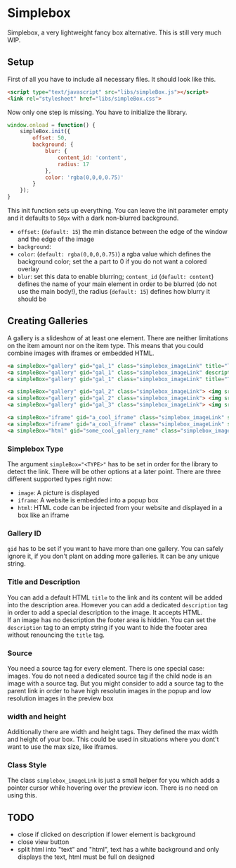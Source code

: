 # Simplebox
Simplebox, a very lightweight fancy box alternative. This is still very much WIP.

## Setup
First of all you have to include all necessary files. It should look like this.
```html
<script type="text/javascript" src="libs/simpleBox.js"></script>
<link rel="stylesheet" href="libs/simpleBox.css">
```

Now only one step is missing. You have to initialize the library.
```javascript
window.onload = function() {
	simpleBox.init({
		offset: 50, 
		background: {
			blur: {
				content_id: 'content',
				radius: 17
			}, 
			color: 'rgba(0,0,0,0.75)'
		}
	});
}
```
This init function sets up everything. You can leave the init parameter empty and it defaults to `50px` with a dark non-blurred background. 

- `offset:` (`default: 15`) the min distance between the edge of the window and the edge of the image
- `background`:
 - `color`: (`default: rgba(0,0,0,0.75)`) a rgba value which defines the background color; set the a part to 0 if you do not want a colored overlay
 - `blur`: set this data to enable blurring; `content_id` (`default: content`) defines the name of your main element in order to be blurred (do not use the main body!), the radius (`default: 15`) defines how blurry it should be

## Creating Galleries
A gallery is a slideshow of at least one element. There are neither limitations on the item amount nor on the item type. This means that you could combine images with iframes or embedded HTML.
```html
<a simpleBox="gallery" gid="gal_1" class="simplebox_imageLink" title="This title is also displayed inside of the description area" src="test_1_highres.jpg"> <img src="test_1.jpg"> </a>
<a simpleBox="gallery" gid="gal_1" class="simplebox_imageLink" description="This image has no title but a dedicated description tag.<br>You can use HTML tags in here"> <img src="test_2.jpg"> </a>
<a simpleBox="gallery" gid="gal_1" class="simplebox_imageLink" title="This title will be overwritten ..." description="... by this description."> <img src="test_3.jpg"> </a>

<a simpleBox="gallery" gid="gal_2" class="simplebox_imageLink"> <img src="test_1.jpg"> </a>
<a simpleBox="gallery" gid="gal_2" class="simplebox_imageLink"> <img src="test_2.jpg"> </a>
<a simpleBox="gallery" gid="gal_3" class="simplebox_imageLink"> <img src="test_3.jpg"> </a>

<a simpleBox="iframe" gid="a_cool_iframe" class="simplebox_imageLink" src="file:///Users/tim/Documents/__git/simplebox/tests/test.html"> <img class="prev" src="test_1.jpg"> </a>
<a simpleBox="iframe" gid="a_cool_iframe" class="simplebox_imageLink" src="https://timgoll.de"> <img class="prev" src="test_1.jpg"> </a>
<a simpleBox="html" gid="some_cool_gallery_name" class="simplebox_imageLink"> <img class="prev" src="test_1.jpg"> </a>
```
### Simplebox Type
The argument `simpleBox="<TYPE>"` has to be set in order for the library to detect the link. There will be other options at a later point. There are three different supported types right now:
- `image`: A picture is displayed
- `iframe`: A website is embedded into a popup box
- `html`: HTML code can be injected from your website and displayed in a box like an iframe

### Gallery ID
`gid` has to be set if you want to have more than one gallery. You can safely ignore it, if you don't plant on adding more galleries. It can be any unique string.

### Title and Description
You can add a default HTML `title` to the link and its content will be added into the description area. However you can add a dedicated `description` tag in order to add a special description to the image. It accepts HTML.<br>
If an image has no description the footer area is hidden. You can set the `description` tag to an empty string if you want to hide the footer area without renouncing the `title` tag.

### Source
You need a source tag for every element. There is one special case: images. You do not need a dedicated source tag if the child node is an image with a source tag. But you might consider to add a source tag to the parent link in order to have high resolutin images in the popup and low resolution images in the preview box

### width and height
Additionally there are width and height tags. They defined the max width and height of your box. This could be used in situations where you dont't want to use the max size, like iframes.

### Class Style
The class `simplebox_imageLink` is just a small helper for you which adds a pointer cursor while hovering over the preview icon. There is no need on using this.

## TODO
- close if clicked on description if lower element is background
- close view button
- split html into "text" and "html", text has a white background and only displays the text, html must be full on designed
